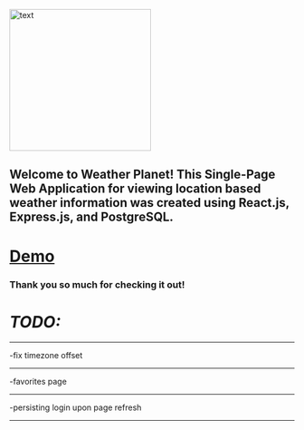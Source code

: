 <img src="https://github.com/misterheintschel/weather-react-app/blob/master/weather-app/src/weather-icon.png" alt="text" width="250px" text-wrap="wrap"></img>
 ## Welcome to Weather Planet! This Single-Page Web Application for viewing location based weather information was created using React.js, Express.js, and PostgreSQL. 

# [Demo](https://youtu.be/WKBpNc2geA4)

### Thank you so much for checking it out! 


# _TODO:_ 

***
-fix timezone offset <br/>
***
-favorites page <br/>
***
-persisting login upon page refresh
***




